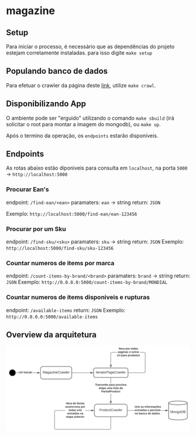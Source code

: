 # magazine

## Setup

Para iniciar  o processo, é necessário que as dependências do projeto estejam corretamente instaladas. para isso
digite `make setup`

## Populando banco de dados

Para efetuar o crawler da página deste [link](https://www.magazineluiza.com.br/aquecedor-eletrico/ar-e-ventilacao/s/ar/arae/brand---mondial), 
utilize `make crawl`.

## Disponibilizando App

O ambiente pode ser "erguido" utilizando o comando `make sbuild` (irá solicitar o root para montar a imagem do mongodb),
ou `make up`. 

Após o termino da operação, os `endpoints` estarão disponíveis.

## Endpoints
As rotas abaixo estão diponiveis para consulta em `localhost`, na porta `5000` -> `http://localhost:5000`

### Procurar Ean's 
endpoint: `/find-ean/<ean>`
paramaters: `ean` -> string
return: `JSON` 

Exemplo: `http://localhost:5000/find-ean/ean-123456`

### Procurar por um Sku 
endpoint: `/find-sku/<sku>`
paramaters: `sku` -> string
return: `JSON` 
Exemplo: `http://localhost:5000/find-sku/sku-123456`


### Countar numeros de items por marca
endpoint: `/count-items-by-brand/<brand>`
paramaters: `brand` -> string
return: `JSON` 
Exemplo: `http://0.0.0.0:5000/count-items-by-brand/MONDIAL`

### Countar numeros de items disponiveis e rupturas
endpoint: `/available-items`
return: `JSON` 
Exemplo: `http://0.0.0.0:5000/available-items`


## Overview da arquitetura

![Crawler](doc/Magazine.svg)